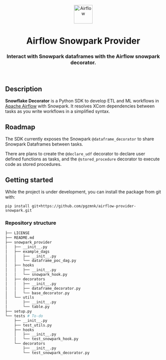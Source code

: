 <p align="center">
  <a href="https://www.airflow.apache.org">
    <img alt="Airflow" src="https://cwiki.apache.org/confluence/download/attachments/145723561/airflow_transparent.png?api=v2" width="60" />
  </a>
</p>
<h1 align="center">
  Airflow Snowpark Provider
</h1>
  <h3 align="center">
    Interact with Snowpark dataframes with the Airflow snowpark decorator.
</h3>

<br/>

## Description

**Snowflake Decorator** is a Python SDK to develop ETL and ML workflows in [Apache Airflow](https://airflow.apache.org/) with Snowpark. It resolves XCom dependencies between tasks as you write workflows in a simplified syntax. 

## Roadmap

The SDK currently exposes the Snowpark `@dataframe_decorator` to share Snowpark Dataframes between tasks.

There are plans to create the `@declare_udf` decorator to declare user defined functions as tasks, and the `@stored_procedure` decorator to execute code as stored procedures.


## Getting started

While the project is under development, you can install the package from git with:

```
pip install git+https://github.com/pgzmnk/airflow-provider-snowpark.git
```

### Repository structure


```bash
├── LICENSE 
├── README.md
├── snowpark_provider
│   ├── __init__.py
│   ├── example_dags
│   │   ├── __init__.py
│   │   └── dataframe_poc_dag.py
│   ├── hooks
│   │   ├── __init__.py
│   │   └── snowpark_hook.py
│   ├── decorators
│   │   ├── __init__.py
│   │   ├── dataframe_decorator.py
│   │   └── base_decorator.py
│   └── utils
│       ├── __init__.py
│       └── table.py
├── setup.py
└── tests # To-do
    ├── __init__.py
    ├── test_utils.py
    ├── hooks
    │   ├── __init__.py
    │   └── test_snowpark_hook.py
    └── decorators
        ├── __init__.py
        └── test_snowpark_decorator.py
```


